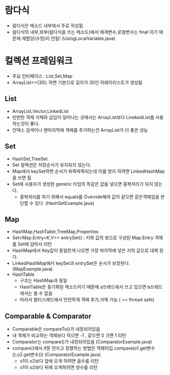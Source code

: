 # 람다식
- 람다식은 메소드 내부에서 주로 작성됨
- 람다식의 내부,외부(람다식을 쓰는 메소드)에서 매개변수,로컬변수는 final 이기 때문에 재할당(수정)이 안됨! (UsingLocalVariable.java)
# 컬렉션 프레임워크
- 주요 인터페이스 : List,Set,Map
- ArrayList<>(30); 하면 기본으로 길이가 30인 어레이리스트가 생성됨
## List
- ArrayList,Vector,LinkedList
- 빈번한 객체 삭제와 삽입이 일어나는 곳에서는 ArrayList보다 LinekedList를 사용하는것이 좋다.
- 인덱스 검색이나 맨마지막에 객체를 추가하는건 ArrayList가 더 좋은 성능
## Set
- HashSet,TreeSet
- Set 컬렉션은 저장순서가 유지되지 않는다.
- Map에서 keySet하면 순서가 뒤죽박죽되는데 이를 방지 하려면 LinkedHashMap을 쓰면 됨
- Set에 사용자가 생성한 generic 타입의 똑같은 값을 넣으면 중복처리가 되지 않는다.
    - 중복처리를 하기 위해서 equals를 Override해야 값이 같으면 같은객체임을 판단할 수 있다. (HashSetExample.java)
## Map
- HashMap,HashTable,TreeMap,Properties
- Set<Map.Entry<K,V>> entrySet() : 키와 값의 쌍으로 구성된 Map.Entry 객체를 Set에 담아서 리턴
- HashMap에서 Key값이 동일한게 나오면 가장 마지막에 넣은 키의 값으로 대체 된다.
- LinkedHashMap에서 keySet과 entrySet은 순서가 보장된다. (MapExample.java)
- HashTable
    - 구조는 HashMap과 동일
    - HashTable은 동기화된 메소드이기 때문에 a쓰레드에서 쓰고 있으면 b쓰레드에서는 쓸 수 없음
    - 따라서 멀티스레드에서 안전하게 객체 추가,삭제 가능 ( == thread safe)

## Comparable & Comparator
- Comparable은 compareTo()가 내장되어있음
- 내 객체가 비교하는 객체보다 적으면 -1 , 같으면 0 크면 1 리턴
- Comparator는 compare()가 내장되어있음 (ComparatorExample.java)
- compare()에서 if문 안쓰고 정렬하는 방법은 객체타입.compare(o1.get변수(),o2.get변수()) (ComparatorExample.java)
    - o1이 o2보다 앞에 오게 하려면 음수를 리턴
    - o1이 o2보다 뒤에 오게하려면 양수를 리턴
    
